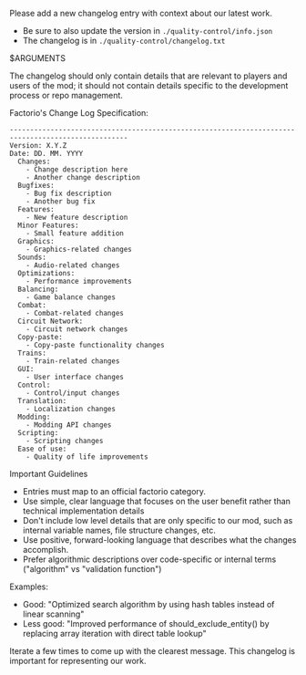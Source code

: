 Please add a new changelog entry with context about our latest work.
- Be sure to also update the version in `./quality-control/info.json`
- The changelog is in `./quality-control/changelog.txt`

$ARGUMENTS

The changelog should only contain details that are relevant to players and users of the mod; it should not contain details specific to the development process or repo management.

Factorio's Change Log Specification:

```
---------------------------------------------------------------------------------------------------
Version: X.Y.Z
Date: DD. MM. YYYY
  Changes:
    - Change description here
    - Another change description
  Bugfixes:
    - Bug fix description
    - Another bug fix
  Features:
    - New feature description
  Minor Features:
    - Small feature addition
  Graphics:
    - Graphics-related changes
  Sounds:
    - Audio-related changes
  Optimizations:
    - Performance improvements
  Balancing:
    - Game balance changes
  Combat:
    - Combat-related changes
  Circuit Network:
    - Circuit network changes
  Copy-paste:
    - Copy-paste functionality changes
  Trains:
    - Train-related changes
  GUI:
    - User interface changes
  Control:
    - Control/input changes
  Translation:
    - Localization changes
  Modding:
    - Modding API changes
  Scripting:
    - Scripting changes
  Ease of use:
    - Quality of life improvements
```

Important Guidelines

- Entries must map to an official factorio category.
- Use simple, clear language that focuses on the user benefit rather than technical implementation details
- Don't include low level details that are only specific to our mod, such as internal variable names, file structure changes, etc.
- Use positive, forward-looking language that describes what the changes accomplish.
- Prefer algorithmic descriptions over code-specific or internal terms ("algorithm" vs "validation function")

Examples:
- Good: "Optimized search algorithm by using hash tables instead of linear scanning"
- Less good: "Improved performance of should_exclude_entity() by replacing array iteration with direct table lookup"

Iterate a few times to come up with the clearest message. This changelog is important for representing our work.
